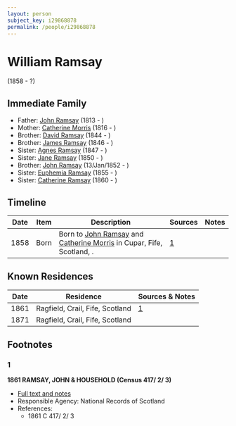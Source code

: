 ```yaml
---
layout: person
subject_key: i29868878
permalink: /people/i29868878
---
```


# William Ramsay
(1858 - ?)

## Immediate Family

* Father: [John Ramsay](./@33817858@-john-ramsay-b1813-d.md) (1813 - )
* Mother: [Catherine Morris](./@33882736@-catherine-morris-b1816-d.md) (1816 - )
* Brother: [David Ramsay](./@17577117@-david-ramsay-b1844-d.md) (1844 - )
* Brother: [James Ramsay](./@5972344@-james-ramsay-b1846-d.md) (1846 - )
* Sister: [Agnes Ramsay](./@73804628@-agnes-ramsay-b1847-d.md) (1847 - )
* Sister: [Jane Ramsay](./@25940269@-jane-ramsay-b1850-d.md) (1850 - )
* Brother: [John Ramsay](./@63088441@-john-ramsay-b1852-1-13-d.md) (13/Jan/1852 - )
* Sister: [Euphemia Ramsay](./@99132181@-euphemia-ramsay-b1855-d.md) (1855 - )
* Sister: [Catherine Ramsay](./@12774174@-catherine-ramsay-b1860-d.md) (1860 - )

## Timeline

Date | Item | Description | Sources | Notes
---|---|---|---|---
1858 | Born | Born to [John Ramsay](./@33817858@-john-ramsay-b1813-d.md) and [Catherine Morris](./@33882736@-catherine-morris-b1816-d.md) in Cupar, Fife, Scotland, . | [1](#1) | 

## Known Residences

Date | Residence | Sources & Notes
---|---|---
1861 | Ragfield, Crail, Fife, Scotland | [1](#1)
1871 | Ragfield, Crail, Fife, Scotland | 

## Footnotes

### 1

**1861 RAMSAY, JOHN & HOUSEHOLD (Census 417/ 2/ 3)**

* [Full text and notes](../sources/@38885411@-1861-ramsay,-john-&-household-census-417-2-3-.md)
* Responsible Agency: National Records of Scotland
* References: 
  * 1861 C 417/ 2/ 3

